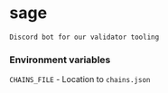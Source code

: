 # sage

`Discord bot for our validator tooling`

### Environment variables

`CHAINS_FILE` - Location to `chains.json`